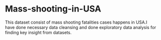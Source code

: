 # Mass-shooting-in-USA
This dataset consist of mass shooting fatalities cases happens in USA.I have done necessary data cleansing and done exploratory data analysis for finding key insight from datasets.
